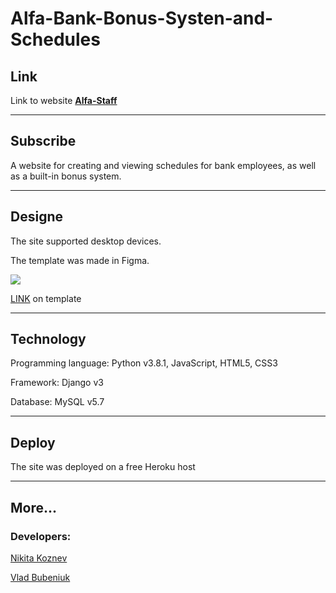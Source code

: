 # Alfa-Bank-Bonus-Systen-and-Schedules

## Link

Link to website **[Alfa-Staff](https://alfastaff.herokuapp.com/login)**

---

## Subscribe

A website for creating and viewing schedules for bank employees, as well as a built-in bonus system.

---

## Designe

The site supported desktop devices.

The template was made in Figma.

![](https://github.com/spanickroon/Alfa-Bank-Bonus-Systen-and-Schedules/blob/dev/static/images/web_site/figma_template_screen.png)

[LINK](https://www.figma.com/file/IHWD0zS96WtSgZCdzuT4kn/Alfastaff?node-id=0%3A1) on template

---

## Technology

Programming language: Python v3.8.1, JavaScript, HTML5, CSS3

Framework: Django v3

Database: MySQL v5.7

---

## Deploy

The site was deployed on a free Heroku host

---

## More...

### Developers:
[Nikita Koznev](https://www.linkedin.com/in/spanickroon/)

[Vlad Bubeniuk](https://www.linkedin.com/in/vlad-bubeniuk/) 
